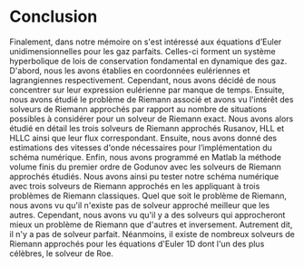 # Conclusion 

Finalement, dans notre mémoire on s'est intéressé aux équations d’Euler unidimensionnelles pour les gaz parfaits. Celles-ci forment un système hyperbolique de lois de conservation fondamental en dynamique des gaz. D'abord, nous les avons établies en coordonnées eulériennes et lagrangiennes respectivement. Cependant, nous avons décidé de nous concentrer sur leur expression eulérienne par manque de temps. Ensuite, nous avons étudié le problème de Riemann associé et avons vu l'intérêt des solveurs de Riemann approchés par rapport au nombre de situations possibles à considérer pour un solveur de Riemann exact. Nous avons alors étudié en détail les trois solveurs de Riemann approchés Rusanov, HLL et HLLC ainsi que leur flux correspondant. Ensuite, nous avons donné des estimations des vitesses d'onde nécessaires pour l’implémentation du schéma numérique. Enfin, nous avons programmé en Matlab la méthode volume finis du premier ordre de Godunov avec les solveurs de Riemann approchés étudiés. Nous avons ainsi pu tester notre schéma numérique avec trois solveurs de Riemann approchés en les appliquant à trois problèmes de Riemann classiques. Quel que soit le problème de Riemann, nous avons vu qu'il n'existe pas de solveur approché meilleur que les autres. Cependant, nous avons vu qu'il y a des solveurs qui approcheront mieux un problème de Riemann que d'autres et inversement.  Autrement dit, il n'y a pas de solveur parfait. Néanmoins, il existe de nombreux solveurs de Riemann approchés pour les équations d'Euler 1D dont l'un des plus célèbres, le solveur de Roe. 

